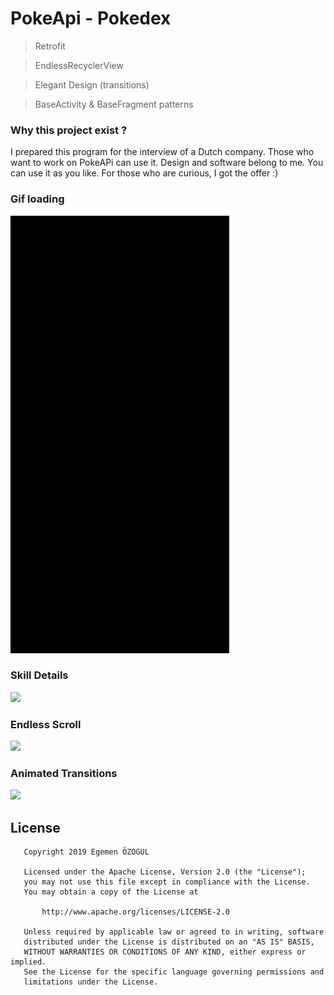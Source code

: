 # PokeApi - Pokedex

> Retrofit

> EndlessRecyclerView

> Elegant Design (transitions)

> BaseActivity & BaseFragment patterns

### Why this project exist ?

I prepared this program for the interview of a Dutch company. Those who want to work on PokeAPi can use it. Design and software belong to me. You can use it as you like. For those who are curious, I got the offer :)

### Gif loading

<img src="previews/loading_screen.gif" width="350">

### Skill Details

<img src="previews/details.gif" width="350">

### Endless Scroll

<img src="previews/endlessrecycler.gif" width="350"> 


### Animated Transitions

<img src="previews/transisitons.gif" width="350">

## License

```
   Copyright 2019 Egemen ÖZOGUL

   Licensed under the Apache License, Version 2.0 (the "License");
   you may not use this file except in compliance with the License.
   You may obtain a copy of the License at

       http://www.apache.org/licenses/LICENSE-2.0

   Unless required by applicable law or agreed to in writing, software
   distributed under the License is distributed on an "AS IS" BASIS,
   WITHOUT WARRANTIES OR CONDITIONS OF ANY KIND, either express or implied.
   See the License for the specific language governing permissions and
   limitations under the License.
```
